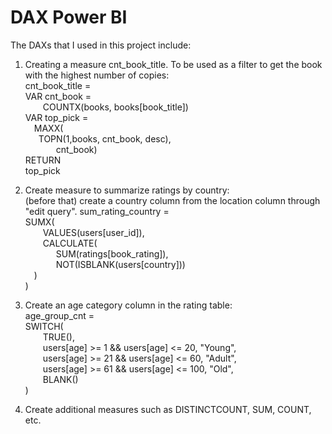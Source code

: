 # DAX Power BI
The DAXs that I used in this project include:

1. Creating a measure cnt_book_title. To be used as a filter to get the book with the highest number of copies:  
cnt_book_title =   
VAR cnt_book =  
&ensp;&ensp;&ensp;&ensp;COUNTX(books, books[book_title])  
VAR top_pick =  
&ensp;&ensp;MAXX(  
&ensp;&ensp;&ensp;TOPN(1,books, cnt_book, desc),   
&ensp;&ensp;&ensp;&ensp;&ensp;&ensp;&ensp;cnt_book)  
RETURN  
top_pick

2. Create measure to summarize ratings by country:   
(before that) create a country column from the location column through "edit query".
sum_rating_country =   
SUMX(  
&ensp;&ensp;&ensp;&ensp;VALUES(users[user_id]),  
&ensp;&ensp;&ensp;&ensp;CALCULATE(  
&ensp;&ensp;&ensp;&ensp;&ensp;&ensp;&ensp;SUM(ratings[book_rating]),  
&ensp;&ensp;&ensp;&ensp;&ensp;&ensp;&ensp;NOT(ISBLANK(users[country]))  
&ensp;&ensp;)  
)

4. Create an age category column in the rating table:  
age_group_cnt =   
SWITCH(  
&ensp;&ensp;&ensp;&ensp;TRUE(),  
&ensp;&ensp;&ensp;&ensp;users[age] >= 1 && users[age] <= 20, "Young",  
&ensp;&ensp;&ensp;&ensp;users[age] >= 21 && users[age] <= 60, "Adult",  
&ensp;&ensp;&ensp;&ensp;users[age] >= 61 && users[age] <= 100, "Old",  
&ensp;&ensp;&ensp;&ensp;BLANK()  
)

5. Create additional measures such as DISTINCTCOUNT, SUM, COUNT, etc.
